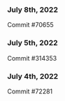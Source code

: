 ### July 8th, 2022

Commit #70655

### July 5th, 2022

Commit #314353


### July 4th, 2022

Commit #72281
